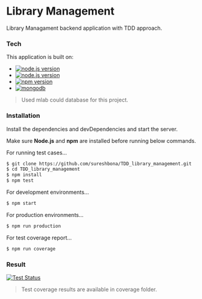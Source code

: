 # Library Management

Library Managament backend application with TDD approach.

### Tech

This application is built on:

- [![node.js version](https://img.shields.io/badge/windows-v10-blue)](https://www.microsoft.com/de-de/software-download/windows10)
- [![node.js version](https://img.shields.io/badge/node.js-v10.13.0-blue)](https://nodejs.org/en/)
- [![npm version](https://img.shields.io/badge/npm-v6.4.1-blue)](https://www.npmjs.com/get-npm)
- [![mongodb](<https://img.shields.io/badge/mongodb-(mlab)-blue>)](<[https://mlab.com/](https://mlab.com/)>)

> Used mlab could database for this project.

### Installation

Install the dependencies and devDependencies and start the server.

Make sure **Node.js** and **npm** are installed before running below commands.

For running test cases...

```sh
$ git clone https://github.com/sureshbona/TDD_library_management.git
$ cd TDD_library_management
$ npm install
$ npm test
```

For development environments...

```sh
$ npm start
```

For production environments...

```sh
$ npm run production
```

For test coverage report...

```sh
$ npm run coverage
```

### Result

[![Test Status](https://img.shields.io/badge/test%20coverage-86.14%25-yellowgreen)](<[https://github.com/sureshbona/TDD_library_management/blob/master/coverage/index.html](https://github.com/sureshbona/TDD_library_management/blob/master/coverage/index.html)>)

> Test coverage results are available in coverage folder.
